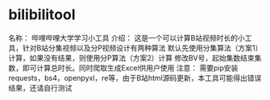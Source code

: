 # bilibilitool

名称： 哔哩哔哩大学学习小工具
介绍： 这是一个可以计算B站视频时长的小工具，针对B站分集视频以及分P视频设计有两种算法
      默认先使用分集算法（方案1）计算，如果没有结果，则使用分P算法（方案2）计算
      修改BV号，起始集数结束集数，即可计算总时长。同时爬取生成Excel供用户使用
注意： 需要pip安装requests，bs4，openpyxl，re等，由于B站html源码更新，本工具可能得出错误结果，还请自行测试
